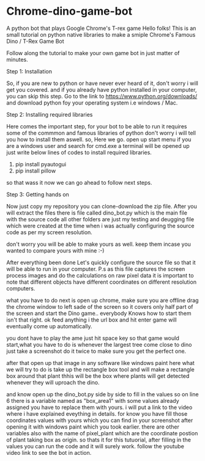 # Chrome-dino-game-bot
A python bot that plays Google Chrome's T-rex game
Hello folks!
This is an small tutorial on python native libraries to make a smiple Chrome's Famous Dino / T-Rex Game Bot

Follow along the tutorial to make your own game bot in just matter of minutes.

Step 1: Installation

So, if you are new to python or have never ever heard of it, don't worry i will get you covered.
and if you already have python installed in your computer, you can skip this step.
Go to the link to  https://www.python.org/downloads/ and download python foy your operating system i.e windows / Mac.

Step 2: Installing required libraries

Here comes the important step, for your bot to be able to run it requires some of the commmon and famous libraries of python
don't worry i will tell you how to install them aswell.
so, Here we go.
open up start menu if you are a windows user and search for cmd.exe
a terminal will be opened up just write below lines of codes to install required libraries.

1. pip install pyautogui
2. pip install pillow

so that wass it now we can go ahead to follow next steps.

Step 3: Getting hands on

Now just copy my repository you can clone-download the zip file.
After you will extract the files there is file called dino_bot.py which is the main file with the source code all other folders
are just my testing and deugging file which were created at the time when i was actually configuring the source code
as per my screen resolution.

don't worry you will be able to make yours as well. keep them incase you wanted to compare yours with mine :-)

After everything been done Let's quickly configure the source file so that it will be able to run in your computer.
P.s as this file captures the screen process images and do the calculations on raw pixel data it is important to note that different objects have different coordinates on different resolution computers.

what you have to do next is open up chrome, make sure you are offline drag the chrome window to left sade of the screen so it covers only half part of the screen and start the Dino game.. everybody Knows how to start them isn't that right. ok feed anything i the url box and hit enter game will eventually come up automatically.

you dont have to play the ame just hit space key so that game would start,what you have to do is whenever the largest tree come close to dino just take a screenshot do it twice to make sure you get the perfect one.

after that open up that image in any software like windows paint
here what we will try to do is take up the rectangle box tool and will make a rectangle box around that plant thhis will be the box where plants will get detected whenever they will uproach the dino.

and know open up the dino_bot.py side by side to fill in the values so on line 6 there is a variable named as "box_area1" with some values already assigned you have to replace them with yours. i will put a link to the video where i have explained eveything in details.
for know you have fill those coordinates values with yours which you can find in your screenshot after opening it with windows paint which you took earlier.
there are other variables also with the name of pixel_plant which are the coordinate postion of plant taking box as origin.
so thats it for this tutuorial, after filling in the values you can run the code and it will surely work.
follow the youtube video link to see the bot in action.
